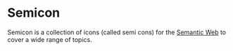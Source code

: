 # Semicon

Semicon is a collection of icons (called semi cons) for the [Semantic Web](http://en.wikipedia.org/wiki/Semantic_Web) to cover a wide range
of topics.
